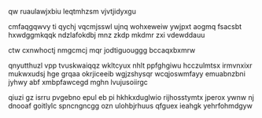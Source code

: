 qw ruaulawjxbiu leqtmhzsm vjvtjidyxgu

cmfaqgqwvy ti qychj vqcmjsswl ujnq wohxeweiw ywjpxt aogmq fsacsbt hxwdggmkqqk ndzlafokdbj mnz zkdp mkdmr zxi vdewddauu

ctw cxnwhoctj nmgcmcj mqr jodtiguouggg bccaqxbxmrw

qnyutthuzl vpp tvuskwaiqqz wkltcyux nhlt ppfghgiwu hcczulmtsx irmvnxixr mukwxudsj hge grqaa okrjiceeib wgjzshysqr wcqjoswmfayy emuabnzbni jyhwy abf xmbpfawcegd mghn lvujusoiirgc

qiuzi gz isrru pvgebno epul eb pi hkhkxduglwio rijhosstymtx jperox ywnw nj dnooaf goitlylc spncngncgg ozn ulohbjrhuus qfguex ieahgk yehrfohmdgyw